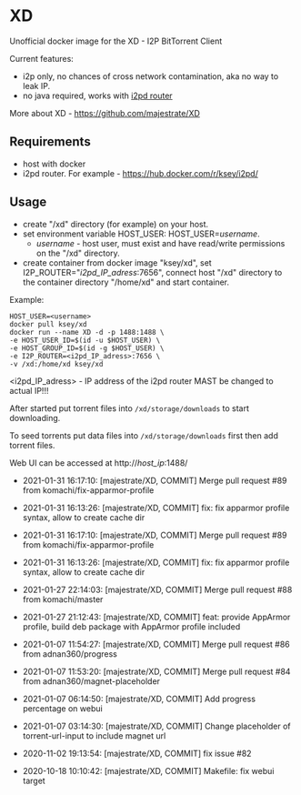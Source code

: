 # XD
Unofficial docker image for the XD - I2P BitTorrent Client

Current features:

* i2p only, no chances of cross network contamination, aka no way to leak IP.
* no java required, works with [i2pd router](https://github.com/purplei2p/i2pd)

More about XD - https://github.com/majestrate/XD

## Requirements

* host with docker
* i2pd router. For example - https://hub.docker.com/r/ksey/i2pd/

## Usage

* create "/xd" directory (for example) on your host.
* set environment variable HOST_USER: HOST_USER=*username*.
  - *username* - host user, must exist and have read/write permissions on the "/xd" directory.
* create container from docker image "ksey/xd", set I2P_ROUTER="*i2pd_IP_adress*:7656", connect host "/xd" directory to the container directory "/home/xd" and start container.

Example:
```
HOST_USER=<username>
docker pull ksey/xd
docker run --name XD -d -p 1488:1488 \
-e HOST_USER_ID=$(id -u $HOST_USER) \
-e HOST_GROUP_ID=$(id -g $HOST_USER) \
-e I2P_ROUTER=<i2pd_IP_adress>:7656 \
-v /xd:/home/xd ksey/xd

```
<i2pd_IP_adress> - IP address of the i2pd router MAST be changed to actual IP!!!

After started put torrent files into `/xd/storage/downloads` to start downloading.

To seed torrents put data files into `/xd/storage/downloads` first then add torrent files.

Web UI can be accessed at http://*host_ip*:1488/

























* 2021-01-31 16:17:10: [majestrate/XD, COMMIT] Merge pull request #89 from komachi/fix-apparmor-profile
* 2021-01-31 16:13:26: [majestrate/XD, COMMIT] fix: fix apparmor profile syntax, allow to create cache dir


* 2021-01-31 16:17:10: [majestrate/XD, COMMIT] Merge pull request #89 from komachi/fix-apparmor-profile
* 2021-01-31 16:13:26: [majestrate/XD, COMMIT] fix: fix apparmor profile syntax, allow to create cache dir
* 2021-01-27 22:14:03: [majestrate/XD, COMMIT] Merge pull request #88 from komachi/master
* 2021-01-27 21:12:43: [majestrate/XD, COMMIT] feat: provide AppArmor profile, build deb package with AppArmor profile included
* 2021-01-07 11:54:27: [majestrate/XD, COMMIT] Merge pull request #86 from adnan360/progress
* 2021-01-07 11:53:20: [majestrate/XD, COMMIT] Merge pull request #84 from adnan360/magnet-placeholder
* 2021-01-07 06:14:50: [majestrate/XD, COMMIT] Add progress percentage on webui
* 2021-01-07 03:14:30: [majestrate/XD, COMMIT] Change placeholder of torrent-url-input to include magnet url
* 2020-11-02 19:13:54: [majestrate/XD, COMMIT] fix issue #82
* 2020-10-18 10:10:42: [majestrate/XD, COMMIT] Makefile: fix webui target
